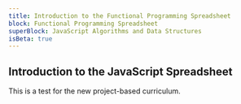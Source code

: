 ```yaml
---
title: Introduction to the Functional Programming Spreadsheet
block: Functional Programming Spreadsheet
superBlock: JavaScript Algorithms and Data Structures
isBeta: true
---
```


## Introduction to the JavaScript Spreadsheet

This is a test for the new project-based curriculum.
